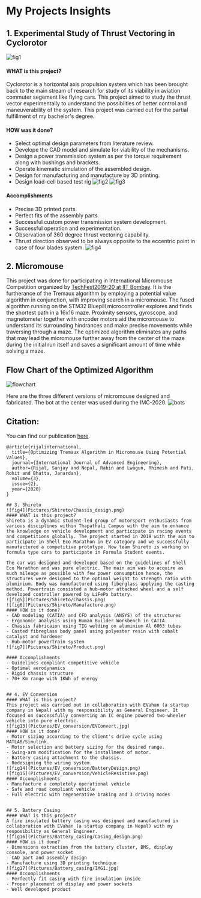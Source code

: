 # My Projects Insights

## 1. Experimental Study of Thrust Vectoring in Cyclorotor
![fig1](Pictures/Cyclorotor/Design.png)
#### WHAT is this project?
Cyclorotor is a horizontal axis propulsion system which has been brought back to the main stream of research for study of its viability in aviation commuter segement like flying cars. This project aimed to study the thrust vector experimentally to understand the possibiities of better control and maneuverability of the system. This project was carried out for the partial fulfillment of my bachelor's degree.
#### HOW was it done?
- Select optimal design parameters from literature review.
- Develope the CAD model and simulate for viability of the mechanisms.
- Design a power transmission system as per the torque requirement along with bushings and brackets.
- Operate kinematic simulation of the assembled design.
- Design for manufacturing and manufacture by 3D printing.
- Design load-cell based test rig
![fig2](Pictures/Cyclorotor/Product.png)
![fig3](Pictures/Cyclorotor/loadcellcircuit.png)

#### Accomplishments
- Precise 3D printed parts.
- Perfect fits of the assembly parts.
- Successful custom power transmission system development.
- Successful operation and experimentation.
- Observation of 360 degree thrust vectoring capability.
- Thrust direction observed to be always opposite to the eccentric point in case of four blades system.
![fig4](Pictures/Cyclorotor/Assembly_Draft.jpg)

## 2. Micromouse
This project was done for participating in International Micromouse Competition organized by
[TechFest2019-20 at IIT Bombay](https://techfest.org/). It is
the furtherance of the Tremaux algorithm by employing a potential value algorithm in conjunction, with improving search in a micromouse.  The fused algorithm running on the STM32 Bluepill microcontroller explores and finds the shortest path in a 16x16 maze. Proximity sensors, gyroscope, and magnetometer together with encoder motors aid the micromouse to understand its surrounding hindrances and make precise movements while traversing through a maze. The optimized algorithm eliminates any paths that may lead the micromouse further away from the center of the maze during the initial run itself and saves a significant amount of time while solving a maze.

## Flow Chart of the Optimized Algorithm

![flowchart](/Pictures/Micromouse/flow_chart.png)

Here are the three different versions of micromouse designed and fabricated. The bot at the center was used during the IMC-2020.
![bots](/Pictures/Micromouse/bots.png)

## Citation:
You can find our publication [here](https://ictaes.org/wp-content/uploads/2020/09/IJAE-2020-Vol.03-No.02/7_Sanjaya_Vol3_No2.pdf?ckattempt=1).
```
@article{rijalinternational,
  title={Optimizing Tremaux Algorithm in Micromouse Using Potential Values},
  journal={International Journal of Advanced Engineering},
  author={Rijal, Sanjay and Nepal, Rabin and Lwagun, Rhimesh and Pati, Rohit and Bhatta, Janardan},
  volume={3},
  issue={2},
  year={2020}
}

## 3. Shireto
![fig4](Pictures/Shireto/Chassis_design.png)
#### WHAT is this project?
Shireto is a dynamic student-led group of motorsport enthusiasts from various disciplines within Thapathali Campus with the aim to enhance the knowledge on vehicle development and participate in racing events and competitions globally. The project started in 2019 with the aim to participate in Shell Eco Marathon in EV category and we successfully manufactured a competitive prototype. Now team Shireto is working on formula type cars to participate in Formula Student events.

The car was designed and developed based on the guidelines of Shell Eco Marathon and was pure electric. The main aim was to acquire as much mileage as possible with few power consumption hence, the structures were designed to the optimal weight to strength ratio with aluminium. Body was manufactured using fiberglass applying the casting method. Powertrain consisted a hub-motor attached wheel and a self developed controller powered by LiFePo battery.
![fig5](Pictures/Shireto/Chassis.png)
![fig6](Pictures/Shireto/Manufacture.png)
#### HOW is it done?
- CAD modeling (CATIA) and CFD analysis (ANSYS) of the structures
- Ergonomic analysis using Human Builder Workbench in CATIA
- Chassis fabricaion using TIG welding on aluminium Al 6063 tubes
- Casted fibreglass body panel using polyester resin with cobalt catalyst and hardener
- Hub-motor powertrain system
![fig7](Pictures/Shireto/Product.png)

#### Accomplishments
- Guidelines compliant competitive vehicle
- Optimal aerodynamics
- Rigid chassis structure
- 70+ Km range with 1KWh of energy


## 4. EV Conversion
#### WHAT is this project?
This project was carried out in collaboration with EVahan (a startup company in Nepal) with my responsibility as General Engineer. It focused on successfully converting an IC engine powered two-wheeler vehicle into pure electric.
![fig13](Pictures/EV_conversion/EVConvert.jpg)
#### HOW is it done?
- Motor sizing according to the client's drive cycle using MATLAB/Simulink.
- Motor selection and battery sizing for the desired range.
- Swing-arm modification for the installment of motor.
- Battery casing attachment to the chassis.
- Redesigning the wiring system.
![fig14](Pictures/EV_conversion/BatteryDesign.png)
![fig15](Pictures/EV_conversion/VehicleResistive.png)
#### Accomplishments
- Manufacture a completely operational vehicle
- Safe and road compliant vehicle
- Full electric with regenerative braking and 3 driving modes


## 5. Battery Casing
#### WHAT is this project?
A fire insulated battery casing was designed and manufactured in collaboration with EVahan (a startup company in Nepal) with my resposibility as General Engineer.
![fig16](Pictures/Battery_casing/Casing_design.png)
#### HOW is it done?
- Dimensions extraction from the battery cluster, BMS, display console, and power socket
- CAD part and assembly design
- Manufacture using 3D printing technique
![fig17](Pictures/Battery_casing/IMG1.jpg)
#### Accomplishments
- Perfectly fit casing with fire insulation inside
- Proper placement of display and power sockets
- Well developed product
